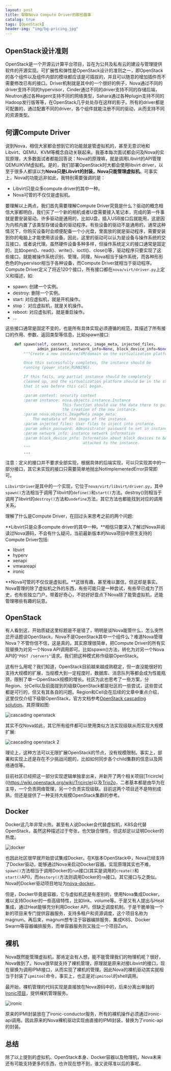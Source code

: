 ```yaml
---
layout: post
title: 聊聊Nova Compute Driver的那些趣事
catalog: true
tags: [OpenStack]
header-img: "img/bg-pricing.jpg"
---
```


## OpenStack设计准则

OpenStack是一个开源云计算平台项目，旨在为公共及私有云的建设与管理提供软件的开源实现。可扩展性和弹性是OpenStack设计的准则之一，即OpenStack的各个组件以及组件内部的模块都应该是可插拔的，并且可以随意的增加插件而不需要修改已有的接口。Driver机制就是其中的一个很好的例子，Nova通过不同的driver支持不同的hypervisor，Cinder通过不同的driver支持不同的存储后端，Neutron通过各种agent支持不同的网络类型，Sahara通过各种plugin支持不同的Hadoop发行版等等，在OpenStack几乎处处存在这样的影子。所有的driver都是可配置的，通过配置不同的driver，各个组件就能注册不同的驱动，从而支持不同的资源类型。

## 何谓Compute Driver

说到Nova，相信大家都会想到它的功能就是管虚拟机的，甚至无意识地和Libvirt、QEMU、KVM等概念自动关联起来。我基本每次面试都会问及Nova的实现原理，大多数面试者都能回答说：Nova的原理嘛，就是调用Libvirt的API管理QEMU/KVM虚拟机。是的，我们部署OpenStack时大都会使用libvirt driver，以至于很多人都误以为**Nova只是Libvirt的封装，Nova只能管理虚拟机**。可事实上，Nova的功能远非如此，我特别需要强调的是：

* Libvirt只是众多compute driver的其中一种。
* Nova可管的不仅仅是虚拟机。

要理解以上两点，我们首先需要理解Compute Driver究竟是什么？驱动的概念相信大家都明白，我们买了一个新的相机或者U盘需要接入笔记本，完成的第一件事就是要安装驱动。许多驱动是通用的，比如U盘，插入USB接口后就能用，这是因为内核内置了该类型存储设备的驱动程序。有些设备的驱动不是通用的，通常这种情况下，你购买设备时会顺便配备一个小光盘，里面放的就是驱动程序，需要安装到你的电脑上才能使用该设备。因此，这里的驱动可以认为是设备与操作系统的交互接口，或者说代理。虽然硬件设备多种多样，但操作系统定义的接口通常是固定的，比如open()、read()、write()、ioctl()、close()等，驱动程序只要实现了这些接口，就能被操作系统识别、管理。同理，Nova相当于操作系统，而各种形形色色的hypervisor相当于各种设备，而Compute Driver就相当于驱动程序。Compute Driver定义了将近120个接口，所有接口都在`nova/virt/driver.py`上定义和描述，如:

* spawn: 创建一个实例。
* destroy: 删除一个实例。
* start: 对应虚拟机，就是开机操作。
* stop： 对应虚拟机，就是关机操作。
* reboot: 对应虚拟机，就是重启操作。
* ...

这些接口通常是固定不变的，也是所有具体实现必须遵循的规范，其描述了所有接口的作用、参数、返回类型等信息，比如spawn接口:

```python
    def spawn(self, context, instance, image_meta, injected_files,
              admin_password, network_info=None, block_device_info=None):
        """Create a new instance/VM/domain on the virtualization platform.

        Once this successfully completes, the instance should be
        running (power_state.RUNNING).

        If this fails, any partial instance should be completely
        cleaned up, and the virtualization platform should be in the state
        that it was before this call began.

        :param context: security context
        :param instance: nova.objects.instance.Instance
                         This function should use the data there to guide
                         the creation of the new instance.
        :param nova.objects.ImageMeta image_meta:
            The metadata of the image of the instance.
        :param injected_files: User files to inject into instance.
        :param admin_password: Administrator password to set in instance.
        :param network_info: instance network information
        :param block_device_info: Information about block devices to be
                                  attached to the instance.
        """
        ...

```

注意：定义的接口并不要求全部实现，根据具体的后端实现，可以只实现其中的一部分接口，其它未实现的接口只需要简单地抛出NotImplementedError异常即可。

`LibvirtDriver`是其中的一个实现，它位于`nova/virt/libvirt/driver.py`，其中`spawn()`方法相当于调用了libvirt的`define()`和`start()`方法。destroy()则相当于调用了libvirt的`destroy()`方法和`undefine`方法，其它方法也都能找到对应的调用关系。

理解了什么是Compute Driver，在回过头来思考之前的两个问题: 

**Libvirt只是众多compute driver的其中一种。**相信只要深入了解过Nova并阅读过Nova源码，不会有什么疑问，当前最新版本的Nova项目中原生支持的Compute Driver包括:

* libvirt
* hyperv
* xenapi
* vmwareapi
* ironic

**Nova可管的不仅仅是虚拟机。**这很有趣，甚至难以置信，但这却是事实。Nova管理的除了虚拟机之外的东西，有些可能只是一种尝试，有些早已成为了历史，也有些独立门户。带着好奇心，不妨好好盘点下Nova除了能管虚拟机，还能管理哪些有趣的玩意。

## OpenStack

有人看到这，开始质疑这里标题是不是错了，明明是谈Nova能管什么，怎么突然岔开话题谈OpenStack，Nova不是OpenStack其中一个组件么？难道Nova管理Nova？不管你信不信，这是真的。其实原理很简单，把Compute Driver的所有实现替换为对另一个Nova API调用即可。比如spawn()方法，转化为对另一个Nova API的`"POST /servers"`请求。我们把这种模式称作级联OpenStack。

这有什么用呢？我们知道，OpenStack目前越来越成熟稳定，但一直没能很好的支持大规模的扩展，当规模大到一定程度时，数据库、消息队列等都会成为性能瓶颈，限制了单一OpenStack规模的增长。社区为此也思考了一些方案，分Region、分Cell以及前面提到的级联OpenStack都是社区的一些尝试，这些尝试都是可行的，但又有其各自的问题。Region和Cell会在后续的文章中重点介绍，这里仅仅介绍下级联OpenStack，官方文档参考[OpenStack cascading solution](https://wiki.openstack.org/wiki/OpenStack_cascading_solution)。其原理如图:

![cascading openstack](/img/posts/聊聊Nova-compute-driver的那些趣事/cascading.png)

其实不仅Nova如此，其它所有组件都可以使用类似方法实现级联从而实现大规模扩展:

![cascading openstack 2](/img/posts/聊聊Nova-compute-driver的那些趣事/cascading2.png)

理论上，这种方法可以无限扩展OpenStack的节点，没有规模限制。事实上，部署和实现上还是存在不少挑战问题的，比如如何同步各个child集群的信息以及网络通信等。

目前社区已经把这一部分实现逻辑单独拿出来，并新开了两个相关项目[Tricircle]((https://wiki.openstack.org/wiki/Tricircle)以及[Trio2o](https://wiki.openstack.org/wiki/Trio2o)，二者基本都是由华为在主导，一个负责网络管理，另一个负责实现级联。目前这两个项目还不是特别成熟，但还是提供了一种支持大规模OpenStack集群的参考。

## Docker

Docker这几年非常火热，甚至有人说Docker会代替虚拟机，K8S会代替OpenStack，虽然这种描述过于夸张，也欠缺合理性，但这却足以证明Docker的热度。

![docker](/img/posts/聊聊Nova-compute-driver的那些趣事/docker.png)

也因此社区很早就开始尝试集成Docker。在K版本OpenStack中，Nova已经支持了Docker驱动，能够通过Nova来启动Docker容器。实现原理其实也不难，`spawn()`方法相当于调用Docker的`run`接口(其实是调用的`create()`和`start()`API)，而`destory()`方法则调用Docker的`rm`接口。其它接口与之类似。Nova的Docker驱动项目地址为[nova-docker](https://github.com/openstack/nova-docker)。

但是，Docker毕竟是容器，它与虚拟机还是有差别的，使用Nova集成Docker，难以支持Docker的一些高级特性，比如link、volume等。于是又有人提出与Heat集成，通过Heat能够充分利用Docker API，但缺乏调度机制。于是干脆单独一个新的项目来专门提供容器服务，支持多租户和资源调度，这个项目名称为magnum。再后来，magnum想专注于容器编排服务，集成K8S、Docker Swarm等容器编排服务，而单容器服务则又独立一个项目Zun。

## 裸机

Nova既然能管理虚拟机，那肯定会有人想，能不能管理我们的物理机呢？很好，Nova做到了。Nova很早就支持了裸机管理，原理就是原来对接Libvirt的接口，现在替换为调用IPMI接口，从而实现了裸机的管理。因此Nova的裸机驱动其实就相当于封装了`ipmitool`命令，事实上，也正是对`ipmitool`的shell调用。

最开始，裸机管理的代码实现是直接放在Nova源码中的，后来分离出单独的[Ironic项目](https://wiki.openstack.org/wiki/Ironic)，提供裸机管理服务。

![ironic](/img/posts/聊聊Nova-compute-driver的那些趣事/ironic.png)

原来的IPMI封装放在了ironic-conductor服务，所有的裸机操作必须通过ironic-api调用。因此原来的Nova裸机驱动实现由直接的IPMI封装，替换为了ironic-api的封装。

## 总结

除了以上提到的虚拟机、OpenStack本身、Docker容器以及物理机，Nova未来还有可能支持更多的东西，也许现在想不到，谁又说得准以后的事呢。
